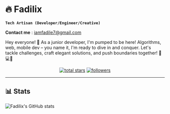 # 🔥 Fadilix

**``Tech Artisan (Developer/Engineer/Creative)``**


**Contact me** : iamfadile7@gmail.com

Hey everyone! 👋 As a junior developer, I'm pumped to be here! Algorithms, web, mobile dev – you name it, I'm ready to dive in and conquer. Let's tackle challenges, craft elegant solutions, and push boundaries together! 🚀💻📱

<p align="center">
  <a href="https://github.com/Fadilix?tab=repositories&sort=stargazers">
    <img alt="total stars" title="Total stars on GitHub" src="https://custom-icon-badges.demolab.com/github/stars/Fadilix?color=55960c&style=for-the-badge&labelColor=488207&logo=star"/></a>
  <a href="https://github.com/Fadilix?tab=followers">
    <img alt="followers" title="Follow me on Github" src="https://custom-icon-badges.demolab.com/github/followers/Fadilix?color=236ad3&labelColor=1155ba&style=for-the-badge&logo=person-add&label=Follow&logoColor=white"/></a>
</p>

---
 
## 📊 Stats
![Fadilix's GitHub stats](https://github-readme-stats.vercel.app/api?username=Fadilix&show_icons=true&theme=dark)
